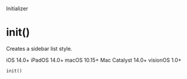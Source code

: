 Initializer

# init()

Creates a sidebar list style.

iOS 14.0+  iPadOS 14.0+  macOS 10.15+  Mac Catalyst 14.0+  visionOS 1.0+

    
    
    init()


